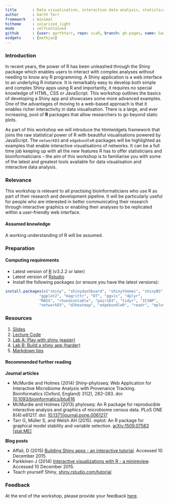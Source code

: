 ```yaml
---
title       : Data visualisation, interactive data analysis, statistical programming
author      : Garth Tarr
framework   : minimal
hitheme     : solarized_light
mode        : selfcontained
github      : {user: garthtarr, repo: visR, branch: gh-pages, name: Garth Tarr}
widgets     : [mathjax]
---
```





### Introduction

In recent years, the power of R has been unleashed through the Shiny package which enables users to interact with complex analyses without needing to know any R programming.  A Shiny application is a web interface to an underlying R instance.  It is remarkably easy to develop both simple and complex Shiny apps using R and importantly, it requires no special knowledge of HTML, CSS or JavaScript.  This workshop outlines the basics of developing a Shiny app and showcases some more advanced examples.  One of the advantages of moving to a web-based approach is that it enables richer interactivity in data visualisation.  There is a large, and ever increasing, pool of **R** packages that allow researchers to go beyond static plots.  

As part of this workshop we will introduce the htmlwidgets framework that joins the raw statistical power of R with beautiful visualisations powered by JavaScript.  The `networkD3` and `edgebundleR` packages will be highlighted as examples that enable interactive visualisations of networks.  It can be a full time job keeping up with all the new features R has to offer statisticians and bioinformaticians – the aim of this workshop is to familiarise you with some of the latest and greatest tools available for data visualisation and interactive data analysis.

### Relevance

This workshop is relevant to all practising bioinformaticians who use R as part of their research and development pipeline. It will be particularly useful for people who are interested in better communicating their research through interactive graphics or enabling their analyses to be replicated within a user-friendly web interface.

#### Assumed knowledge

A working understanding of R will be assumed.

### Preparation

#### Computing requirements

- Latest version of [R](http://cran.r-project.org/) (v3.2.2 or later)
- Latest version of [Rstudio](http://www.rstudio.com/products/rstudio/download/) 
- Install the following packages (or ensure you have the latest versions):


```r
install.packages(c("shiny", "shinydashboard", "shinythemes", "shinyBS",
               "ggplot2", "magrittr", "DT", "ggvis", "dplyr",
               "MASS", "rhandsontable", "pairsD3", "tidyr", "ICSNP",
               "networkD3", "d3heatmap", "edgebundleR", "readr", "mplot"))
```

### Resources

1. [Slides](lectures/01/index.html)
2. [Lecture Code](lectures/01/DemoCode.R)
4. [Lab A: Play with shiny (easier)](labs/02/index.html)
5. [Lab B: Build a shiny app (harder)](labs/01/index.html)
6. [Markdown tips](labs/Markdown%20Tips/index.html)

#### Recommended further reading

**Journal articles**

- McMurdie and Holmes (2014) Shiny-phyloseq: Web Application for Interactive Microbiome Analysis with Provenance Tracking. Bioinformatics (Oxford, England) 31(2), 282–283. doi: <a href="10.1093/bioinformatics/btu616">10.1093/bioinformatics/btu616</a>
- McMurdie and Holmes (2013) phyloseq: An R package for reproducible interactive analysis and graphics of microbiome census data. PLoS ONE 8(4):e61217. doi: <a href="http://journals.plos.org/plosone/article?id=10.1371/journal.pone.0061217">10.1371/journal.pone.0061217</a>
- Tarr G, Müller S, and Welsh AH (2015). mplot: An R package for graphical model stability and variable selection. <a href="http://arxiv.org/abs/1509.07583">arXiv:1509.07583 [stat.ME]</a>

**Blog posts**

- Affali, D (2015) [Building Shiny apps - an interactive tutorial](http://deanattali.com/blog/building-shiny-apps-tutorial/). Accessed 10 December 2015.
- Parkkinen J (2014) [Interactive visualizations with R - a minireview](http://ouzor.github.io/blog/2014/11/21/interactive-visualizations.html). Accessed 10 December 2015.
- Teach yourself Shiny, [shiny.rstudio.com/tutorial](http://shiny.rstudio.com/tutorial/)

### Feedback

At the end of the workshop, please provide your feedback <a href="https://docs.google.com/forms/d/14PPaCJDNbJzF4dKc7ONVDgnBGanFA2eM1XRCFRWgNaE/viewform">here</a>.
